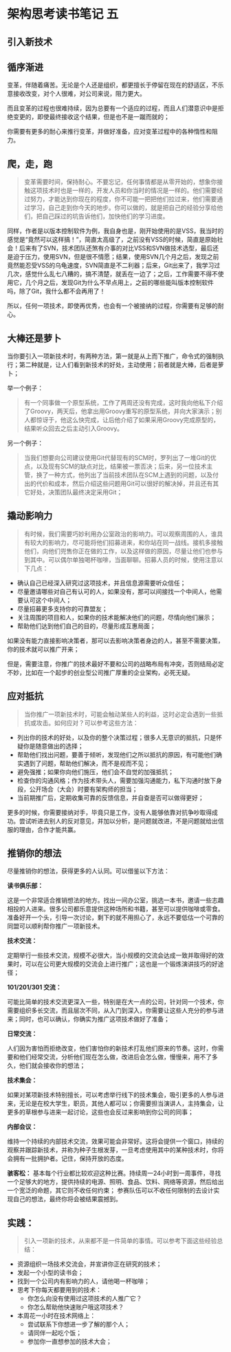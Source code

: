 # 架构思考读书笔记 五
## 引入新技术
## 循序渐进
变革，伴随着痛苦。无论是个人还是组织，都更擅长于停留在现在的舒适区，不乐意接收改变，对个人很难，对公司来说，阻力更大。

而且变革的过程也很难持续，因为总要有一个适应的过程，而且人们潜意识中是拒绝变更的，即使最终接收这个结果，但是也不是一蹴而就的；

你需要有更多的耐心来推行变革，并做好准备，应对变革过程中的各种惰性和阻力。

## 爬，走，跑
> 变革需要时间，保持耐心。不要忘记，任何事情都是从零开始的，想象你接触这项技术时也是一样的，开发人员和你当时的情况是一样的。他们需要经过努力，才能达到你现在的程度，你不可能一把把他们拉过来，他们需要通过学习，自己走到你今天的地步。你可以做的，就是把自己的经验分享给他们，把自己踩过的坑告诉他们，加快他们的学习进度。

同样，作者是以版本控制软件为例，我自身也是，刚开始使用的是VSS，我当时的感觉是“竟然可以这样搞！”，简直太高级了，之前没有VSS的时候，简直是原始社会！后来有了SVN，技术团队还煞有介事的对比VSS和SVN做技术选型，最后还是迫于压力，使用SVN，但是很不情愿；结果，使用SVN几个月之后，发现之前竟然能忍受VSS的乌龟速度，SVN简直是不二利器；后来，Git出来了，我学习过几次，感觉什么乱七八糟的，搞不清楚，就丢在一边了；之后，工作需要不得不使用它，几个月之后，发现Git为什么不早点用上，之前的哪些能叫版本控制软件吗，除了Git，我什么都不会再用了！

所以，任何一项技术，即使再优秀，也会有一个被接纳的过程，你需要有足够的耐心。

## 大棒还是萝卜
当你要引入一项新技术时，有两种方法，第一就是从上而下推广，命令式的强制执行；第二种就是，让人们看到新技术的好处，主动使用；前者就是大棒，后者是萝卜；

举一个例子：

> 有一个同事做一个原型系统，工作了两周还没有完成，这时我向他私下介绍了Groovy，两天后，他拿出用Groovy重写的原型系统，并向大家演示；别人都惊讶于，他这么快完成，让后他介绍了如果采用Groovy完成原型的，结果听众回去之后主动引入Groovy。

另一个例子：

> 当我们想要向公司建议使用Git代替现有的SCM时，罗列出了一堆Git的优点，以及现有SCM的缺点对比，结果被一票否决；后来，另一位技术主管，换了一种方式，他列出了当前技术团队在SCM上遇到的问题，以及付出的代价和成本，然后介绍这些问题用Git可以很好的解决掉，并且还有其它好处，决策团队最终决定采用Git；

## 撬动影响力
> 有时候，我们需要巧妙利用办公室政治的影响力。可以观察周围的人，谁具有较大的影响力，尽可能将他们招募进来，和你站在同一战线。接机多接触他们，向他们兜售你正在做的工作，以及这样做的原因，尽量让他们也参与到其中。可以偶尔单独喝杯咖啡，当面聊聊。招募人员的时候，使用注意以下几点：

- 确认自己已经深入研究过这项技术，并且信息源需要听众信任；
- 尽量邀请哪些对自己有认可的人，如果没有，那可以间接找一个中间人，他需要认可这个中间人；
- 尽量招募更多支持你的可靠盟友；
- 关注周围的项目和人，如果你的技术能解决他们的问题，尽情向他们展示；
- 帮助他们达到他们自己的目的，尽量形成互惠局面；

如果没有能力直接影响决策者，那可以去影响决策者身边的人，甚至不需要决策，你的技术就可以推广开来；

但是，需要注意，你推广的技术最好不要和公司的战略布局有冲突，否则结局必定不妙，比如在一个起步的创业型公司推广厚重的企业架构，必死无疑。

## 应对抵抗
> 当你推广一项新技术时，可能会触动某些人的利益，这时必定会遇到一些抵抗或攻击。如何应对？可以参考这些方法：

- 列出你的技术的好处，以及你的整个决策过程；很多人无意识的抵抗，只是怀疑你是随意做出的选择；
- 帮助他们找出问题，要善于倾听，发现他们之所以抵抗的原因，有可能他们确实遇到了问题，帮助他们解决，而不是视而不见；
- 避免强推；如果你向他们施压，他们会不自觉的加强抵抗；
- 检查你的沟通风格；作为技术带头人，需要加强沟通能力，私下沟通时放下身段，公开场合（大会）时要有架构师的担当；
- 当前期推广后，定期收集可靠的反馈信息，并自查是否可以做得更好；

更多的时候，你需要接纳对手，毕竟只是工作，没有人能够依靠对抗争吵取得成功。尝试听进去别人的反对意见，并加以分析，是问题就改进，不是问题就给出信服的理由，合作才能共赢。

## 推销你的想法
尽量推销你的想法，获得更多的人认同。可以借鉴以下方法：

**读书俱乐部：**

这是一个非常适合推销想法的地方。找出一间办公室，挑选一本书，邀请一些志趣相投的人进来。很多公司都乐意提供这种场所和书籍，甚至可以提供咖啡或零食。准备好开一个头，引导一次讨论，剩下的就不用担心了，永远不要低估一个可靠的同盟可以顺利帮你推广一项新技术。

**技术交流：**

定期举行一些技术交流，规模不必很大，当小规模的交流会达成一致并取得好的效果时，可以在公司更大规模的交流会上进行推广；这也是一个锻炼演讲技巧的好途径；

**101/201/301 交流：**

可能比简单的技术交流更深入一些，特别是在大一点的公司，针对同一个技术，你需要组织多长交流，而且层次不同，从入门到深入，你需要让这些人充分的参与进来；同时，也可以确认，你确实为推广这项技术做好了准备；

**日常交流：**

人们因为害怕而拒绝改变，他们害怕你的新技术打乱他们原来的节奏。这时，你需要和他们经常交流，分析他们现在怎么做，改进后会怎么做，慢慢来，用不了多久，他们就会接收你的想法；

**技术集会：**

如果对某项新技术特别擅长，可以考虑举行线下的技术集会，吸引更多的人参与进来，无论是在校大学生，职员，其他人都可以；你需要担当演讲人，主持集会，让更多的草根参与进来一起讨论，这些也会反过来影响到你公司的同事；

**内部会议：**

维持一个持续的内部技术交流，效果可能会非常好。这将会提供一个窗口，持续的观察并跟踪新技术，并称为种子生根发芽，一旦考虑使用其中的某种技术时，你将会拥有一批拥护者。记住，保持开放的态度。

**骇客松：**
基本每个行业都比较欢迎这种比赛。持续周一24小时到一周事件，寻找一个足够大的地方，提供持续的电源、照明、食品、饮料、网络等资源，然后给出一个宽泛的命题，其它则不收任何约束； 参赛队伍可以不收任何限制的去设计实现自己的想法，最终你将会被结果震撼到。

## 实践：
> 引入一项新的技术，从来都不是一件简单的事情。可以参考下面这些经验总结：


- 资源组织一场技术交流会，并宣讲你正在研究的技术；
- 发起一个小型的读书会；
- 找到一个公司内有影响力的人，请他喝一杯咖啡；
- 思考下你每天都要用到的技术：
  - 你怎么向没有使用过这项技术的人推广它？
  - 你怎么帮助他快速账户哦这项技术？
- 本周花一小时在技术网络上：
  - 尝试联系下你想进一步了解的那个人；
  - 请同伴一起吃个饭；
  - 参加你一直想参加的技术大会；

